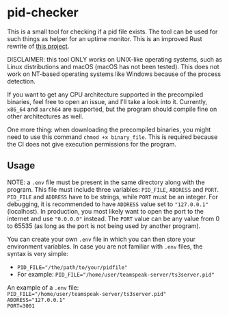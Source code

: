 # pid-checker
This is a small tool for checking if a pid file exists. The tool can be used for such things as helper for an uptime monitor. This is an improved Rust rewrite of [this project](https://github.com/tontsa28/ts3-checker).

DISCLAIMER: this tool ONLY works on UNIX-like operating systems, such as Linux distributions and macOS (macOS has not been tested). This does not work on NT-based operating systems like Windows because of the process detection.

If you want to get any CPU architecture supported in the precompiled binaries, feel free to open an issue, and I'll take a look into it. Currently, `x86_64` and `aarch64` are supported, but the program should compile fine on other architectures as well.

One more thing: when downloading the precompiled binaries, you might need to use this command `chmod +x binary_file`. This is required because the CI does not give execution permissions for the program.

## Usage
NOTE: a `.env` file must be present in the same directory along with the program.
This file must include three variables: `PID_FILE`, `ADDRESS` and `PORT`. `PID_FILE` and `ADDRESS` have to be strings, while `PORT` must be an integer.
For debugging, it is recommended to have `ADDRESS` value set to `"127.0.0.1"` (localhost).
In production, you most likely want to open the port to the internet and use `"0.0.0.0"` instead.
The `PORT` value can be any value from 0 to 65535 (as long as the port is not being used by another program).

You can create your own `.env` file in which you can then store your environment variables. In case you are not familiar with `.env` files, the syntax is very simple:
- `PID_FILE="/the/path/to/your/pidfile"`
- For example: `PID_FILE="/home/user/teamspeak-server/ts3server.pid"`

An example of a `.env` file:\
`PID_FILE="/home/user/teamspeak-server/ts3server.pid"`\
`ADDRESS="127.0.0.1"`\
`PORT=3001`